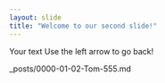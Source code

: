 ```yaml
---
layout: slide
title: "Welcome to our second slide!"
---
```

Your text
Use the left arrow to go back!

_posts/0000-01-02-Tom-555.md
